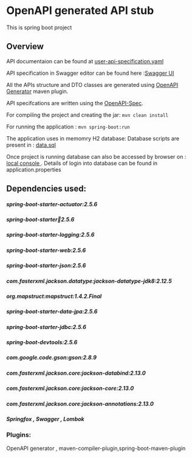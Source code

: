 
# OpenAPI generated API stub



This is spring boot project 


## Overview

API documentaion can be found at [user-api-specification.yaml](https://github.com/mayankisrolling/user-api-repository/blob/master/src/main/resources/user-api-specification.yaml)

API specification in Swagger editor can be found here :[Swagger UI](https://editor.swagger.io/?raw=https://github.com/mayankisrolling/user-api-repository/blob/master/src/main/resources/user-api-specification.yaml) 


All the APIs structure and DTO classes are generated using [OpenAPI Generator](https://openapi-generator.tech) maven plugin.

API specifcations are written  using the [OpenAPI-Spec](https://openapis.org).

For compiling the project and creating the jar:
```mvn clean install```

For running the application :
```mvn spring-boot:run```

The application uses in memomry H2 database:
Database scripts are present in : [data.sql](https://github.com/mayankisrolling/user-api-repository/blob/master/src/main/resources/data.sql)

Once project is running database can also be accessed by browser on : [local console ](http://localhost:8080/h2-console). Details of login into database can be found in application.properties


## Dependencies used:
##### spring-boot-starter-actuator:2.5.6
##### spring-boot-starter:jar:2.5.6
##### spring-boot-starter-logging:2.5.6
##### spring-boot-starter-web:2.5.6
##### spring-boot-starter-json:2.5.6
##### com.fasterxml.jackson.datatype:jackson-datatype-jdk8:2.12.5
##### org.mapstruct:mapstruct:1.4.2.Final
##### spring-boot-starter-data-jpa:2.5.6
##### spring-boot-starter-jdbc:2.5.6
##### spring-boot-devtools:2.5.6
##### com.google.code.gson:gson:2.8.9
##### com.fasterxml.jackson.core:jackson-databind:2.13.0
##### com.fasterxml.jackson.core:jackson-core:2.13.0
##### com.fasterxml.jackson.core:jackson-annotations:2.13.0
##### Springfox , Swagger , Lombok

### Plugins:

OpenAPI generator , maven-compiler-plugin,spring-boot-maven-plugin

